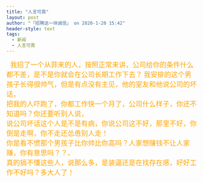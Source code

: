 ```yaml
---
title: "人言可畏"
layout: post
author: "「招聘这一块诚信」 on 2020-1-20 15:42"
header-style: text
tags:
  - 新闻
  - 人言可畏
---
```


<head></head>
<body>
 <font size="4"><font color="#ffa500">&nbsp;&nbsp;我招了一个从菲来的人，按照正常来讲，公司给你的条件什么都不差，是不是你就会在公司长期工作下去？</font></font>
 <font size="4"><font color="#ffa500">我安排的这个男孩子长得很帅气，但是有点没有主见，他的室友和他说公司的坏话，</font></font>
 <br> 
 <font size="4"><font color="#ffa500">把我的人吓跑了，你都工作快一个月了，公司什么样子，你还不知道吗？你还要听别人说，</font></font>
 <br> 
 <font size="4"><font color="#ffa500">说公司坏话这个人是不是有病，你说公司这不好，那里不好，你倒是走啊，你不走还怂恿别人走！</font></font>
 <br> 
 <font size="4"><font color="#ffa500">你是看不惯那个男孩子比你帅比你高吗？人家想赚钱不让人家赚，你有意思吗？？、</font></font>
 <br> 
 <font size="4"><font color="#ffa500">真的搞不懂这些人，说那么多，是装逼还是在找存在感，好好工作不好吗？多大人了！</font></font>
 <br>
</body>


